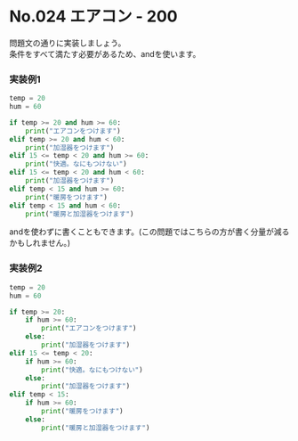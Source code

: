 # No.024 エアコン - 200
問題文の通りに実装しましょう。<br>
条件をすべて満たす必要があるため、andを使います。
### 実装例1
```py
temp = 20
hum = 60

if temp >= 20 and hum >= 60:
    print("エアコンをつけます")
elif temp >= 20 and hum < 60:
    print("加湿器をつけます")
elif 15 <= temp < 20 and hum >= 60:
    print("快適。なにもつけない")
elif 15 <= temp < 20 and hum < 60:
    print("加湿器をつけます")
elif temp < 15 and hum >= 60:
    print("暖房をつけます")
elif temp < 15 and hum < 60:
    print("暖房と加湿器をつけます")
```
andを使わずに書くこともできます。(この問題ではこちらの方が書く分量が減るかもしれません。)
### 実装例2
```py
temp = 20
hum = 60

if temp >= 20:
    if hum >= 60:
        print("エアコンをつけます")
    else:
        print("加湿器をつけます")
elif 15 <= temp < 20:
    if hum >= 60:
        print("快適。なにもつけない")
    else:
        print("加湿器をつけます")
elif temp < 15:
    if hum >= 60:
        print("暖房をつけます")
    else:
        print("暖房と加湿器をつけます")